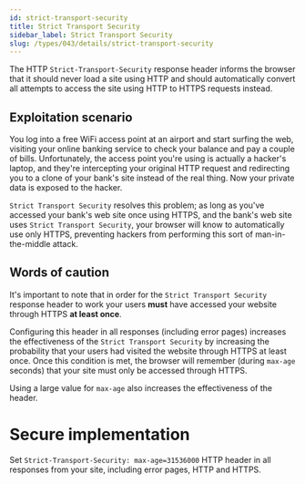 ```yaml
---
id: strict-transport-security
title: Strict Transport Security
sidebar_label: Strict Transport Security
slug: /types/043/details/strict-transport-security
---
```


The HTTP `Strict-Transport-Security` response header
informs the browser
that it should never load a site using HTTP
and should automatically convert all attempts
to access the site using HTTP
to HTTPS requests instead.

## Exploitation scenario

You log into a free WiFi access point at an airport
and start surfing the web,
visiting your online banking service
to check your balance and pay a couple of bills.
Unfortunately,
the access point you're using
is actually a hacker's laptop,
and they're intercepting your original HTTP request
and redirecting you to a clone of your bank's site
instead of the real thing.
Now your private data is exposed to the hacker.

`Strict Transport Security` resolves this problem;
as long as you've accessed your bank's web site once using HTTPS,
and the bank's web site uses `Strict Transport Security`,
your browser will know to automatically use only HTTPS,
preventing hackers from performing this sort of man-in-the-middle attack.

## Words of caution

It's important to note that
in order for the `Strict Transport Security` response header to work
your users **must** have accessed your website
through HTTPS **at least once**.

Configuring this header in all responses
(including error pages)
increases the effectiveness of the `Strict Transport Security`
by increasing the probability that your users
had visited the website through HTTPS at least once.
Once this condition is met,
the browser will remember
(during `max-age` seconds)
that your site must only be accessed through HTTPS.

Using a large value for `max-age`
also increases the effectiveness of the header.

# Secure implementation

Set `Strict-Transport-Security: max-age=31536000` HTTP header
in all responses from your site,
including error pages, HTTP and HTTPS.
